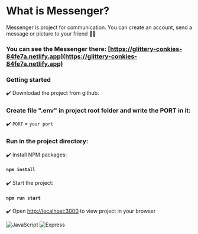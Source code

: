 # What is Messenger?

Messenger is project for communication. You can create an account, send a message or picture to your friend :superhero_man:

### You can see the Messenger there: [https://glittery-conkies-84fe7a.netlify.app](https://glittery-conkies-84fe7a.netlify.app)
### Getting started

:heavy_check_mark: Downlodad the project from github.

### Create file ".env" in project root folder and write the PORT in it:

:heavy_check_mark: `PORT` = `your port`

### Run in the project directory:

:heavy_check_mark: Install NPM packages:

#### `npm install`

:heavy_check_mark: Start the project:

#### `npm run start`

:heavy_check_mark: Open [http://localhost:3000](http://localhost:3000) to view project in your browser

![JavaScript](https://img.shields.io/badge/JavaScript-323330?style=for-the-badge&logo=javascript&logoColor=F7DF1E)
![Express](https://img.shields.io/badge/Express.js-000000?style=for-the-badge&logo=express&logoColor=white)